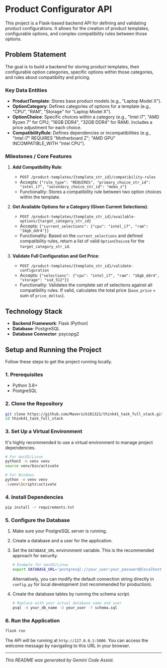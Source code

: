 # Product Configurator API

This project is a Flask-based backend API for defining and validating product configurations. It allows for the creation of product templates, configurable options, and complex compatibility rules between those options.

## Problem Statement

The goal is to build a backend for storing product templates, their configurable option categories, specific options within those categories, and rules about compatibility and pricing.

### Key Data Entities

*   **ProductTemplate**: Stores base product models (e.g., "Laptop Model X").
*   **OptionCategory**: Defines categories of options for a template (e.g., "CPU", "RAM", "Storage" for "Laptop Model X").
*   **OptionChoice**: Specific choices within a category (e.g., "Intel i7", "AMD Ryzen 7" for CPU; "16GB DDR4", "32GB DDR4" for RAM). Includes a price adjustment for each choice.
*   **CompatibilityRule**: Defines dependencies or incompatibilities (e.g., "Intel i7" REQUIRES "Motherboard Z"; "AMD GPU" INCOMPATIBLE_WITH "Intel CPU").

### Milestones / Core Features

1.  **Add Compatibility Rule**:
    *   `POST /product-templates/{template_str_id}/compatibility-rules`
    *   Accepts: `{"rule_type": "REQUIRES", "primary_choice_str_id": "intel_i7", "secondary_choice_str_id": "mobo_z"}`
    *   Functionality: Stores a compatibility rule between two option choices within the template.

2.  **Get Available Options for a Category (Given Current Selections)**:
    *   `POST /product-templates/{template_str_id}/available-options/{target_category_str_id}`
    *   Accepts: `{"current_selections": {"cpu": "intel_i7", "ram": "16gb_ddr4"}}`
    *   Functionality: Based on the `current_selections` and defined compatibility rules, return a list of valid `OptionChoice`s for the `target_category_str_id`.

3.  **Validate Full Configuration and Get Price**:
    *   `POST /product-templates/{template_str_id}/validate-configuration`
    *   Accepts: `{"selections": {"cpu": "intel_i7", "ram": "16gb_ddr4", "storage": "ssd_512"}}`
    *   Functionality: Validates the complete set of selections against all compatibility rules. If valid, calculates the total price (`base_price` + sum of `price_deltas`).

## Technology Stack

*   **Backend Framework**: Flask (Python)
*   **Database**: PostgreSQL
*   **Database Connector**: psycopg2

## Setup and Running the Project

Follow these steps to get the project running locally.

### 1. Prerequisites

*   Python 3.8+
*   PostgreSQL

### 2. Clone the Repository

```bash
git clone https://github.com/Maverick101321/think41_task_full_stack.git
cd think41_task_full_stack
```

### 3. Set Up a Virtual Environment

It's highly recommended to use a virtual environment to manage project dependencies.

```bash
# For macOS/Linux
python3 -m venv venv
source venv/bin/activate

# For Windows
python -m venv venv
.\venv\Scripts\activate
```

### 4. Install Dependencies

```bash
pip install -r requirements.txt
```

### 5. Configure the Database

1.  Make sure your PostgreSQL server is running.
2.  Create a database and a user for the application.
3.  Set the `DATABASE_URL` environment variable. This is the recommended approach for security.
    ```bash
    # Example for macOS/Linux
    export DATABASE_URL='postgresql://your_user:your_password@localhost:5432/your_db_name'
    ```
    Alternatively, you can modify the default connection string directly in `config.py` for local development (not recommended for production).

4.  Create the database tables by running the schema script.
    ```bash
    # Replace with your actual database name and user
    psql -d your_db_name -U your_user -f schema.sql
    ```

### 6. Run the Application

```bash
flask run
```

The API will be running at `http://127.0.0.1:5000`. You can access the welcome message by navigating to this URL in your browser.

---

*This README was generated by Gemini Code Assist.*